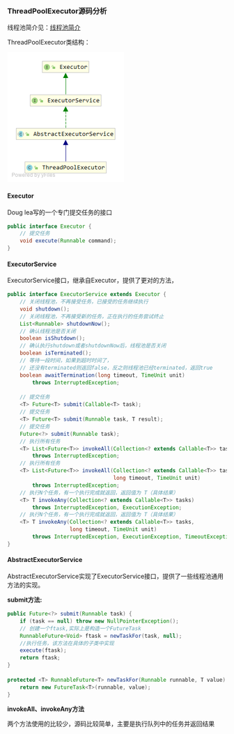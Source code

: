 ### ThreadPoolExecutor源码分析

线程池简介见：[线程池简介](线程池简介.md)

ThreadPoolExecutor类结构：

![ThreadPoolExecutor](ThreadPoolExecutor.png)

#### Executor

Doug lea写的一个专门提交任务的接口 

```java
public interface Executor {
	// 提交任务
    void execute(Runnable command);
}
```

#### ExecutorService

ExecutorService接口，继承自Executor，提供了更对的方法，

```java
public interface ExecutorService extends Executor {
	// 关闭线程池，不再接受任务，已接受的任务继续执行
    void shutdown();
	// 关闭线程池，不再接受新的任务，正在执行的任务尝试终止
    List<Runnable> shutdownNow();
	// 确认线程池是否关闭
    boolean isShutdown();
	// 确认执行shutdown或者shutdownNow后，线程池是否关闭
    boolean isTerminated();
	// 等待一段时间，如果到超时时间了，
    // 还没有terminated则返回false，反之则线程池已经terminated，返回true
    boolean awaitTermination(long timeout, TimeUnit unit)
        throws InterruptedException;

    // 提交任务
    <T> Future<T> submit(Callable<T> task);
	// 提交任务
    <T> Future<T> submit(Runnable task, T result);
	// 提交任务
    Future<?> submit(Runnable task);
	// 执行所有任务
    <T> List<Future<T>> invokeAll(Collection<? extends Callable<T>> tasks)
        throws InterruptedException;
	// 执行所有任务
    <T> List<Future<T>> invokeAll(Collection<? extends Callable<T>> tasks,
                                  long timeout, TimeUnit unit)
        throws InterruptedException;
	// 执行N个任务，有一个执行完成就返回，返回值为 T（具体结果）
    <T> T invokeAny(Collection<? extends Callable<T>> tasks)
        throws InterruptedException, ExecutionException;
	// 执行N个任务，有一个执行完成就返回，返回值为 T（具体结果）
    <T> T invokeAny(Collection<? extends Callable<T>> tasks,
                    long timeout, TimeUnit unit)
        throws InterruptedException, ExecutionException, TimeoutException;
}
```

#### AbstractExecutorService

AbstractExecutorService实现了ExecutorService接口，提供了一些线程池通用方法的实现。

**submit方法:**

```java
public Future<?> submit(Runnable task) {
    if (task == null) throw new NullPointerException();
    // 创建一个ftask,实际上是构造一个FutureTask
    RunnableFuture<Void> ftask = newTaskFor(task, null);
    //执行任务，该方法在具体的子类中实现
    execute(ftask);
    return ftask;
}

protected <T> RunnableFuture<T> newTaskFor(Runnable runnable, T value) {
    return new FutureTask<T>(runnable, value);
}
```

**invokeAll、invokeAny方法**

两个方法使用的比较少，源码比较简单，主要是执行队列中的任务并返回结果


